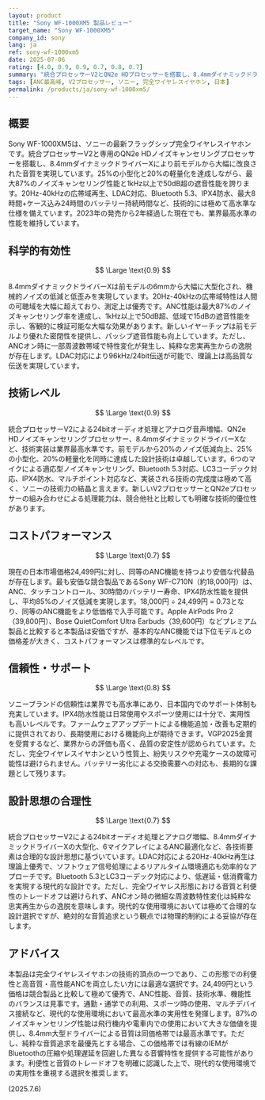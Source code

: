 ```yaml
---
layout: product
title: "Sony WF-1000XM5 製品レビュー"
target_name: "Sony WF-1000XM5"
company_id: sony
lang: ja
ref: sony-wf-1000xm5
date: 2025-07-06
rating: [4.0, 0.9, 0.9, 0.7, 0.8, 0.7]
summary: "統合プロセッサーV2とQN2e HDプロセッサーを搭載し、8.4mmダイナミックドライバーXによる大幅に改良された音質と業界最高水準のANC性能を実現。前モデルから25%の小型化と20%の軽量化を達成しながら、最大87%のノイズキャンセリング性能と1kHz以上で50dB超の遮音性能を誇ります。24,499円という現在価格は同等性能の競合製品と比較して最安値を実現し、プレミアム完全ワイヤレス市場において最高水準のコストパフォーマンスを提供しています。"
tags: [ANC最高峰, V2プロセッサー, ソニー, 完全ワイヤレスイヤホン, 日本]
permalink: /products/ja/sony-wf-1000xm5/
---
```


## 概要

Sony WF-1000XM5は、ソニーの最新フラッグシップ完全ワイヤレスイヤホンです。統合プロセッサーV2と専用のQN2e HDノイズキャンセリングプロセッサーを搭載し、8.4mmダイナミックドライバーXにより前モデルから大幅に改良された音質を実現しています。25%の小型化と20%の軽量化を達成しながら、最大87%のノイズキャンセリング性能と1kHz以上で50dB超の遮音性能を誇ります。20Hz-40kHzの広帯域再生、LDAC対応、Bluetooth 5.3、IPX4防水、最大8時間+ケース込み24時間のバッテリー持続時間など、技術的には極めて高水準な仕様を備えています。2023年の発売から2年経過した現在でも、業界最高水準の性能を維持しています。

## 科学的有効性

$$ \Large \text{0.9} $$

8.4mmダイナミックドライバーXは前モデルの6mmから大幅に大型化され、機械的ノイズの低減と低歪みを実現しています。20Hz-40kHzの広帯域特性は人間の可聴域を大幅に超えており、測定上は優秀です。ANC性能は最大87%のノイズキャンセリング率を達成し、1kHz以上で50dB超、低域で15dBの遮音性能を示し、客観的に検証可能な大幅な効果があります。新しいイヤーチップは前モデルより優れた密閉性を提供し、パッシブ遮音性能も向上しています。ただし、ANCオン時に一部周波数帯域で特性変化が発生し、純粋な忠実再生からの逸脱が存在します。LDAC対応により96kHz/24bit伝送が可能で、理論上は高品質な伝送を実現しています。

## 技術レベル

$$ \Large \text{0.9} $$

統合プロセッサーV2による24bitオーディオ処理とアナログ音声増幅、QN2e HDノイズキャンセリングプロセッサー、8.4mmダイナミックドライバーXなど、技術実装は業界最高水準です。前モデルから20%のノイズ低減向上、25%の小型化、20%の軽量化を同時に達成した設計技術は卓越しています。6つのマイクによる適応型ノイズキャンセリング、Bluetooth 5.3対応、LC3コーデック対応、IPX4防水、マルチポイント対応など、実装される技術の完成度は極めて高く、ソニーの技術力の結晶と言えます。新しいV2プロセッサーとQN2eプロセッサーの組み合わせによる処理能力は、競合他社と比較しても明確な技術的優位性があります。

## コストパフォーマンス

$$ \Large \text{0.7} $$

現在の日本市場価格24,499円に対し、同等のANC機能を持つより安価な代替品が存在します。最も安価な競合製品であるSony WF-C710N（約18,000円）は、ANC、タッチコントロール、30時間のバッテリー寿命、IPX4防水性能を提供し、平均85%のノイズ低減を実現します。18,000円 ÷ 24,499円 = 0.73となり、同等のANC機能をより低価格で入手可能です。Apple AirPods Pro 2（39,800円）、Bose QuietComfort Ultra Earbuds（39,600円）などプレミアム製品と比較すると本製品は安価ですが、基本的なANC機能では下位モデルとの価格差が大きく、コストパフォーマンスは標準的なレベルです。

## 信頼性・サポート

$$ \Large \text{0.8} $$

ソニーブランドの信頼性は業界でも高水準にあり、日本国内でのサポート体制も充実しています。IPX4防水性能は日常使用やスポーツ使用には十分で、実用性も高いレベルです。ファームウェアアップデートによる機能追加・改善も定期的に提供されており、長期使用における機能向上が期待できます。VGP2025金賞を受賞するなど、業界からの評価も高く、品質の安定性が認められています。ただし、完全ワイヤレスイヤホンという性質上、紛失リスクや充電ケースの故障可能性は避けられません。バッテリー劣化による交換需要への対応も、長期的な課題として残ります。

## 設計思想の合理性

$$ \Large \text{0.7} $$

統合プロセッサーV2による24bitオーディオ処理とアナログ増幅、8.4mmダイナミックドライバーXの大型化、6マイクアレイによるANC最適化など、各技術要素は合理的な設計思想に基づいています。LDAC対応による20Hz-40kHz再生は理論上優秀で、ソフトウェア信号処理によるリアルタイム環境適応も効率的なアプローチです。Bluetooth 5.3とLC3コーデック対応により、低遅延・低消費電力を実現する現代的な設計です。ただし、完全ワイヤレス形態における音質と利便性のトレードオフは避けられず、ANCオン時の微細な周波数特性変化は純粋な忠実再生からの逸脱を意味します。現代的な使用環境においては極めて合理的な設計選択ですが、絶対的な音質追求という観点では物理的制約による妥協が存在します。

## アドバイス

本製品は完全ワイヤレスイヤホンの技術的頂点の一つであり、この形態での利便性と高音質・高性能ANCを両立したい方には最適な選択です。24,499円という価格は競合製品と比較して極めて優秀で、ANC性能、音質、技術水準、機能性のバランスは見事です。通勤・通学での利用、スポーツ時の使用、マルチデバイス接続など、現代的な使用環境において最高水準の実用性を発揮します。87%のノイズキャンセリング性能は飛行機内や電車内での使用において大きな価値を提供し、8.4mm大型ドライバーによる音質は同価格帯では最高水準です。ただし、純粋な音質追求を最優先とする場合、この価格帯では有線のIEMがBluetoothの圧縮や処理遅延を回避した異なる音響特性を提供する可能性があります。利便性と音質のトレードオフを明確に認識した上で、現代的な使用環境での実用性を重視する選択を推奨します。

(2025.7.6)